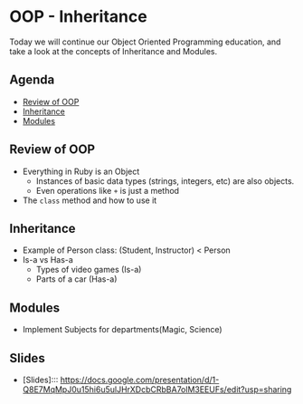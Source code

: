 
# OOP - Inheritance

Today we will continue our Object Oriented Programming education, and take a look at the concepts of Inheritance and Modules.

## Agenda

* [Review of OOP](#review-of-oop) 
* [Inheritance](#inheritance) 
* [Modules](#modules)

## Review of OOP

* Everything in Ruby is an Object
  * Instances of basic data types (strings, integers, etc) are also objects.
  * Even operations like `+` is just a method
* The `class` method and how to use it

## Inheritance

* Example of Person class: (Student, Instructor) < Person
* Is-a vs Has-a
  * Types of video games (Is-a)
  * Parts of a car (Has-a)

## Modules

* Implement Subjects for departments(Magic, Science)

## Slides

* [Slides]::: https://docs.google.com/presentation/d/1-Q8E7MqMpJ0u15hi6u5ulJHrXDcbCRbBA7olM3EEUFs/edit?usp=sharing